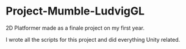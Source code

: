 # Project-Mumble-LudvigGL
 2D Platformer made as a finale project on my first year.

I wrote all the scripts for this project and did everything Unity related.
